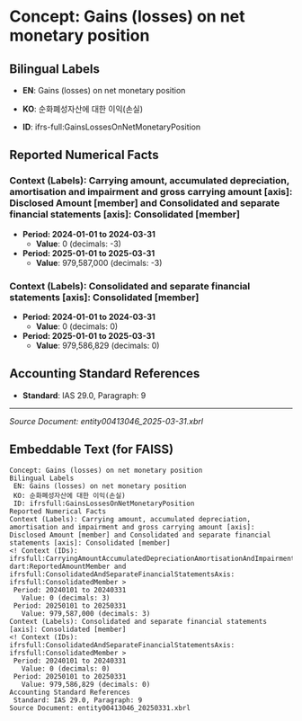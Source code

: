 # Concept: Gains (losses) on net monetary position

## Bilingual Labels
- **EN**: Gains (losses) on net monetary position
- **KO**: 순화폐성자산에 대한 이익(손실)

- **ID**: ifrs-full:GainsLossesOnNetMonetaryPosition

## Reported Numerical Facts

### **Context (Labels): Carrying amount, accumulated depreciation, amortisation and impairment and gross carrying amount [axis]: Disclosed Amount [member] and Consolidated and separate financial statements [axis]: Consolidated [member]**
<!-- Context (IDs): ifrs-full:CarryingAmountAccumulatedDepreciationAmortisationAndImpairmentAndGrossCarryingAmountAxis: dart:ReportedAmountMember and ifrs-full:ConsolidatedAndSeparateFinancialStatementsAxis: ifrs-full:ConsolidatedMember -->
- **Period: 2024-01-01 to 2024-03-31**
  - **Value**: 0 (decimals: -3)
- **Period: 2025-01-01 to 2025-03-31**
  - **Value**: 979,587,000 (decimals: -3)

### **Context (Labels): Consolidated and separate financial statements [axis]: Consolidated [member]**
<!-- Context (IDs): ifrs-full:ConsolidatedAndSeparateFinancialStatementsAxis: ifrs-full:ConsolidatedMember -->
- **Period: 2024-01-01 to 2024-03-31**
  - **Value**: 0 (decimals: 0)
- **Period: 2025-01-01 to 2025-03-31**
  - **Value**: 979,586,829 (decimals: 0)

## Accounting Standard References
- **Standard**: IAS 29.0, Paragraph: 9

---
*Source Document: entity00413046_2025-03-31.xbrl*
## Embeddable Text (for FAISS)
```text
Concept: Gains (losses) on net monetary position
Bilingual Labels
 EN: Gains (losses) on net monetary position
 KO: 순화폐성자산에 대한 이익(손실)
 ID: ifrsfull:GainsLossesOnNetMonetaryPosition
Reported Numerical Facts
Context (Labels): Carrying amount, accumulated depreciation, amortisation and impairment and gross carrying amount [axis]: Disclosed Amount [member] and Consolidated and separate financial statements [axis]: Consolidated [member]
<! Context (IDs): ifrsfull:CarryingAmountAccumulatedDepreciationAmortisationAndImpairmentAndGrossCarryingAmountAxis: dart:ReportedAmountMember and ifrsfull:ConsolidatedAndSeparateFinancialStatementsAxis: ifrsfull:ConsolidatedMember >
 Period: 20240101 to 20240331
   Value: 0 (decimals: 3)
 Period: 20250101 to 20250331
   Value: 979,587,000 (decimals: 3)
Context (Labels): Consolidated and separate financial statements [axis]: Consolidated [member]
<! Context (IDs): ifrsfull:ConsolidatedAndSeparateFinancialStatementsAxis: ifrsfull:ConsolidatedMember >
 Period: 20240101 to 20240331
   Value: 0 (decimals: 0)
 Period: 20250101 to 20250331
   Value: 979,586,829 (decimals: 0)
Accounting Standard References
 Standard: IAS 29.0, Paragraph: 9
Source Document: entity00413046_20250331.xbrl
```